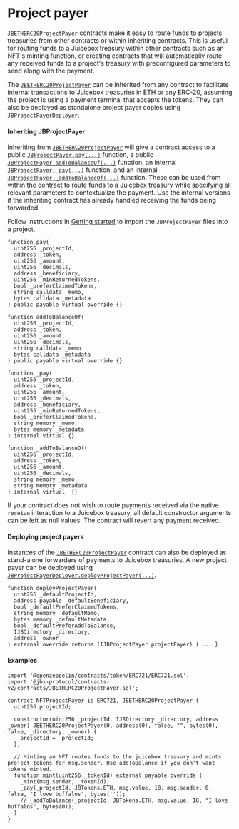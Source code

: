 # Project payer

[`JBETHERC20ProjectPayer`](/dev/api/v3/contracts/or-utilities/jbetherc20projectpayer/README.md) contracts make it easy to route funds to projects' treasuries from other contracts or within inheriting contracts. This is useful for routing funds to a Juicebox treasury within other contracts such as an NFT's minting function, or creating contracts that will automatically route any received funds to a project's treasury with preconfigured parameters to send along with the payment.  

The [`JBETHERC20ProjectPayer`](/dev/api/v3/contracts/or-utilities/jbetherc20projectpayer/README.md) can be inherited from any contract to facilitate internal transactions to Juicebox treasuries in ETH or any ERC-20, assuming the project is using a payment terminal that accepts the tokens. They can also be deployed as standalone project payer copies using [`JBProjectPayerDeployer`](/dev/api/v3/contracts/or-utilities/jbetherc20projectpayerdeployer).

#### Inheriting JBProjectPayer

Inheriting from [`JBETHERC20ProjectPayer`](/dev/api/v3/contracts/or-utilities/jbetherc20projectpayer/README.md) will give a contract access to a public [`JBProjectPayer.pay(...)`](/dev/api/v3/contracts/or-utilities/jbetherc20projectpayer/write/pay.md) function, a public [`JBProjectPayer.addToBalanceOf(...)`](/dev/api/v3/contracts/or-utilities/jbetherc20projectpayer/write/addtobalanceof.md) function, an internal [`JBProjectPayer._pay(...)`](/dev/api/v3/contracts/or-utilities/jbetherc20projectpayer/write/-_pay.md) function, and an internal [`JBProjectPayer._addToBalanceOf(...)`](/dev/api/v3/contracts/or-utilities/jbetherc20projectpayer/write/-_addtobalanceof.md) function. These can be used from within the contract to route funds to a Juicebox treasury while specifying all relevant parameters to contextualize the payment. Use the internal versions if the inheriting contract has already handled receiving the funds being forwarded.

Follow instructions in [Getting started](/dev/build/getting-started.md) to import the `JBProjectPayer` files into a project.

```
function pay(
  uint256 _projectId,
  address _token,
  uint256 _amount,
  uint256 _decimals,
  address _beneficiary,
  uint256 _minReturnedTokens,
  bool _preferClaimedTokens,
  string calldata _memo,
  bytes calldata _metadata
) public payable virtual override {}
```

```
function addToBalanceOf(
  uint256 _projectId,
  address _token,
  uint256 _amount,
  uint256 _decimals,
  string calldata _memo
  bytes calldata _metadata
) public payable virtual override {}
```

```
function _pay(
  uint256 _projectId,
  address _token,
  uint256 _amount,
  uint256 _decimals,
  address _beneficiary,
  uint256 _minReturnedTokens,
  bool _preferClaimedTokens,
  string memory _memo,
  bytes memory _metadata
) internal virtual {}
```

```
function _addToBalanceOf(
  uint256 _projectId,
  address _token,
  uint256 _amount,
  uint256 _decimals,
  string memory _memo,
  string memory _metadata
) internal virtual  {}
```

If your contract does not wish to route payments received via the native `receive` interaction to a Juicebox treasury, all default constructor arguments can be left as null values. The contract will revert any payment received.

#### Deploying project payers

Instances of the [`JBETHERC20ProjectPayer`](/dev/api/v3/contracts/or-utilities/jbetherc20projectpayer/README.md) contract can also be deployed as stand-alone forwarders of payments to Juicebox treasuries. A new project payer can be deployed using [`JBProjectPayerDeployer.deployProjectPayer(...)`](/dev/api/v3/contracts/or-utilities/jbetherc20projectpayerdeployer/write/deployprojectpayer.md).

```
function deployProjectPayer(
  uint256 _defaultProjectId,
  address payable _defaultBeneficiary,
  bool _defaultPreferClaimedTokens,
  string memory _defaultMemo,
  bytes memory _defaultMetadata,
  bool _defaultPreferAddToBalance,
  IJBDirectory _directory,
  address _owner
) external override returns (IJBProjectPayer projectPayer) { ... }
```

#### Examples

```
import '@openzeppelin/contracts/token/ERC721/ERC721.sol';
import '@jbx-protocol/contracts-v2/contracts/JBETHERC20ProjectPayer.sol';

contract NFTProjectPayer is ERC721, JBETHERC20ProjectPayer {
  uint256 projectId;

  constructor(uint256 _projectId, IJBDirectory _directory, address _owner) JBETHERC20ProjectPayer(0, address(0), false, "", bytes(0), false, _directory, _owner) {
    projectId = _projectId;
  },
  
  // Minting an NFT routes funds to the juicebox treasury and mints project tokens for msg.sender. Use addToBalance if you don't want tokens minted.
  function mint(uint256 _tokenId) external payable override {
    _mint(msg.sender, _tokenId);
    _pay(_projectId, JBTokens.ETH, msg.value, 18, msg.sender, 0, false, "I love buffalos", bytes(''));
    // _addToBalance(_projectId, JBTokens.ETH, msg.value, 18, "I love buffalos", bytes(0));
  }
}
```
